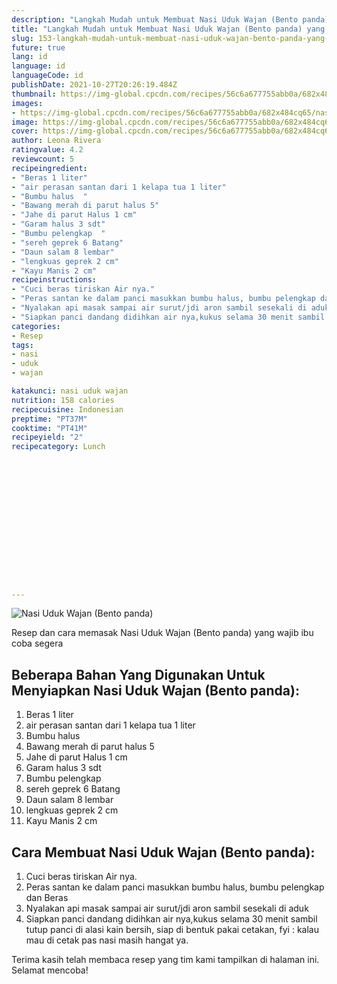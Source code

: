 ```yaml
---
description: "Langkah Mudah untuk Membuat Nasi Uduk Wajan (Bento panda) yang Sempurna"
title: "Langkah Mudah untuk Membuat Nasi Uduk Wajan (Bento panda) yang Sempurna"
slug: 153-langkah-mudah-untuk-membuat-nasi-uduk-wajan-bento-panda-yang-sempurna
future: true
lang: id
language: id
languageCode: id
publishDate: 2021-10-27T20:26:19.484Z 
thumbnail: https://img-global.cpcdn.com/recipes/56c6a677755abb0a/682x484cq65/nasi-uduk-wajan-bento-panda-foto-resep-utama.png
images:
- https://img-global.cpcdn.com/recipes/56c6a677755abb0a/682x484cq65/nasi-uduk-wajan-bento-panda-foto-resep-utama.png
image: https://img-global.cpcdn.com/recipes/56c6a677755abb0a/682x484cq65/nasi-uduk-wajan-bento-panda-foto-resep-utama.png
cover: https://img-global.cpcdn.com/recipes/56c6a677755abb0a/682x484cq65/nasi-uduk-wajan-bento-panda-foto-resep-utama.png
author: Leona Rivera
ratingvalue: 4.2
reviewcount: 5
recipeingredient:
- "Beras 1 liter"
- "air perasan santan dari 1 kelapa tua 1 liter"
- "Bumbu halus  "
- "Bawang merah di parut halus 5"
- "Jahe di parut Halus 1 cm"
- "Garam halus 3 sdt"
- "Bumbu pelengkap  "
- "sereh geprek 6 Batang"
- "Daun salam 8 lembar"
- "lengkuas geprek 2 cm"
- "Kayu Manis 2 cm"
recipeinstructions:
- "Cuci beras tiriskan Air nya."
- "Peras santan ke dalam panci masukkan bumbu halus, bumbu pelengkap dan Beras"
- "Nyalakan api masak sampai air surut/jdi aron sambil sesekali di aduk"
- "Siapkan panci dandang didihkan air nya,kukus selama 30 menit sambil tutup panci di alasi kain bersih, siap di bentuk pakai cetakan, fyi : kalau mau di cetak pas nasi masih hangat ya."
categories:
- Resep
tags:
- nasi
- uduk
- wajan

katakunci: nasi uduk wajan 
nutrition: 158 calories
recipecuisine: Indonesian
preptime: "PT37M"
cooktime: "PT41M"
recipeyield: "2"
recipecategory: Lunch


     
    
    
    
    
    
    
    
    
    
    
      
    
---
```



![Nasi Uduk Wajan (Bento panda)](https://img-global.cpcdn.com/recipes/56c6a677755abb0a/682x484cq65/nasi-uduk-wajan-bento-panda-foto-resep-utama.png)

Resep dan cara memasak  Nasi Uduk Wajan (Bento panda) yang wajib ibu coba segera

<!--inarticleads1-->

## Beberapa Bahan Yang Digunakan Untuk Menyiapkan Nasi Uduk Wajan (Bento panda):

1. Beras 1 liter
1. air perasan santan dari 1 kelapa tua 1 liter
1. Bumbu halus  
1. Bawang merah di parut halus 5
1. Jahe di parut Halus 1 cm
1. Garam halus 3 sdt
1. Bumbu pelengkap  
1. sereh geprek 6 Batang
1. Daun salam 8 lembar
1. lengkuas geprek 2 cm
1. Kayu Manis 2 cm



<!--inarticleads2-->

## Cara Membuat Nasi Uduk Wajan (Bento panda):

1. Cuci beras tiriskan Air nya.
1. Peras santan ke dalam panci masukkan bumbu halus, bumbu pelengkap dan Beras
1. Nyalakan api masak sampai air surut/jdi aron sambil sesekali di aduk
1. Siapkan panci dandang didihkan air nya,kukus selama 30 menit sambil tutup panci di alasi kain bersih, siap di bentuk pakai cetakan, fyi : kalau mau di cetak pas nasi masih hangat ya.




Terima kasih telah membaca resep yang tim kami tampilkan di halaman ini. Selamat mencoba!
